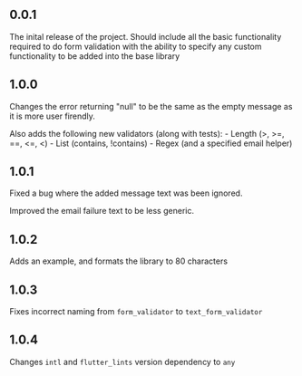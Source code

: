 ## 0.0.1
The inital release of the project. Should include all the basic functionality
required to do form validation with the ability to specify any custom functionality
to be added into the base library

## 1.0.0
Changes the error returning "null" to be the same as the empty message as it is
more user firendly.

Also adds the following new validators (along with tests):
    - Length (>, >=, ==, <=, <)
    - List (contains, !contains)
    - Regex (and a specified email helper)

## 1.0.1
Fixed a bug where the added message text was been ignored.

Improved the email failure text to be less generic.

## 1.0.2
Adds an example, and formats the library to 80 characters

## 1.0.3
Fixes incorrect naming from `form_validator` to `text_form_validator`

## 1.0.4
Changes `intl` and `flutter_lints` version dependency to `any`